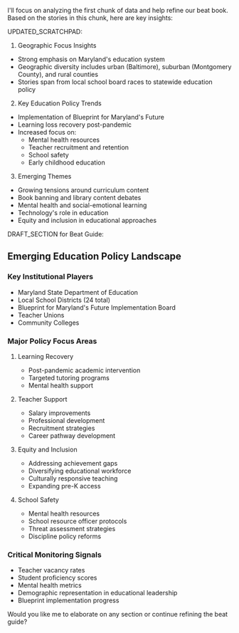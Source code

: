 I'll focus on analyzing the first chunk of data and help refine our beat book. Based on the stories in this chunk, here are key insights:

UPDATED_SCRATCHPAD:
1. Geographic Focus Insights
- Strong emphasis on Maryland's education system
- Geographic diversity includes urban (Baltimore), suburban (Montgomery County), and rural counties
- Stories span from local school board races to statewide education policy

2. Key Education Policy Trends
- Implementation of Blueprint for Maryland's Future
- Learning loss recovery post-pandemic
- Increased focus on:
  * Mental health resources
  * Teacher recruitment and retention
  * School safety
  * Early childhood education

3. Emerging Themes
- Growing tensions around curriculum content
- Book banning and library content debates
- Mental health and social-emotional learning
- Technology's role in education
- Equity and inclusion in educational approaches

DRAFT_SECTION for Beat Guide:

## Emerging Education Policy Landscape

### Key Institutional Players
- Maryland State Department of Education
- Local School Districts (24 total)
- Blueprint for Maryland's Future Implementation Board
- Teacher Unions
- Community Colleges

### Major Policy Focus Areas
1. Learning Recovery
   - Post-pandemic academic intervention
   - Targeted tutoring programs
   - Mental health support

2. Teacher Support
   - Salary improvements
   - Professional development
   - Recruitment strategies
   - Career pathway development

3. Equity and Inclusion
   - Addressing achievement gaps
   - Diversifying educational workforce
   - Culturally responsive teaching
   - Expanding pre-K access

4. School Safety
   - Mental health resources
   - School resource officer protocols
   - Threat assessment strategies
   - Discipline policy reforms

### Critical Monitoring Signals
- Teacher vacancy rates
- Student proficiency scores
- Mental health metrics
- Demographic representation in educational leadership
- Blueprint implementation progress

Would you like me to elaborate on any section or continue refining the beat guide?
